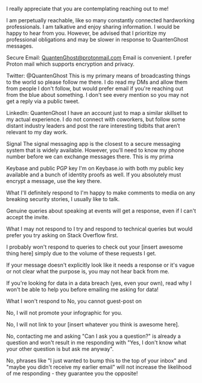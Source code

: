 I really appreciate that you are contemplating reaching out to me!

I am perpetually reachable, like so many constantly connected hardworking professionals. I am talkative and enjoy sharing information. I would be happy to hear from you. However, be advised that I prioritize my professional obligations and may be slower in response to QuantenGhost messages. 

Secure Email: QuantenGhost@protonmail.com
Email is convenient. I prefer Proton mail which supports encryption and privacy.

Twitter: @QuantenGhost
This is my primary means of broadcasting things to the world so please follow me there. I do read my DMs and allow them from people I don't follow, but would prefer email if you're reaching out from the blue about something. I don't see every mention so you may not get a reply via a public tweet.

LinkedIn: QuantenGhost
I have an account just to map a similar skillset to my actual experience. I do not connect with coworkers, but follow some distant industry leaders and post the rare interesting tidbits that aren’t relevant to my day work.

Signal
The signal messaging app is the closest to a secure messaging system that is widely available. However, you’ll need to know my phone number before we can exchange messages there. This is my prima

Keybase and public PGP key
I'm on Keybase.io with both my public key available and a bunch of identity proofs as well. If you absolutely must encrypt a message, use the key there.

What I'll definitely respond to
I'm happy to make comments to media on any breaking security stories, I usually like to talk.

Genuine queries about speaking at events will get a response, even if I can't accept the invite.

What I may not respond to
I try and respond to technical queries but would prefer you try asking on Stack Overflow first.

I probably won't respond to queries to check out your [insert awesome thing here] simply due to the volume of these requests I get.

If your message doesn't explicitly look like it needs a response or it's vague or not clear what the purpose is, you may not hear back from me.

If you're looking for data in a data breach (yes, even your own), read why I won't be able to help you before emailing me asking for data!

What I won't respond to
No, you cannot guest-post on 

No, I will not promote your infographic for you.

No, I will not link to your [insert whatever you think is awesome here].

No, contacting me and asking "Can I ask you a question?" is already a question and won't result in me responding with "Yes, I don't know what your other question is but ask me anyway".

No, phrases like "I just wanted to bump this to the top of your inbox" and "maybe you didn't receive my earlier email" will not increase the likelihood of me responding - they guarantee you the opposite!
